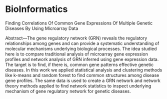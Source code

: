# BioInformatics

Finding Correlations Of Common Gene Expressions Of Multiple Genetic Diseases By Using Microarray Data

Abstract—The gene regulatory network (GRN) reveals the
regulatory relationships among genes and can provide a systematic
understanding of molecular mechanisms underlying biological
processes. The idea studied here is to compare traditional analysis of
microarray gene expression profiles and network analysis of GRN
inferred using gene expression data. The target is to find, if there is,
common gene patterns effective genetic diseases. In this work we
applied statistical analysis and clustering methods like k-means and
random forest to find common structures among disease gene
profiles. The same data is used to create a GRN network and network
theory methods applied to find network statistics to inspect
underlying mechanism of gene regulatory network for genetic
diseases.
